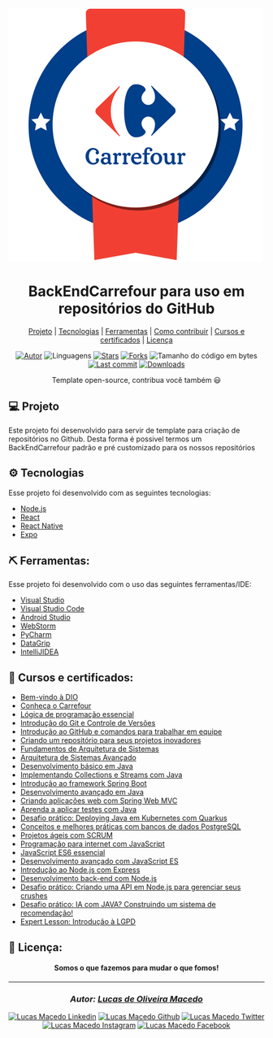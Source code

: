 <div>

![github](assets/logo.png "logo")
</div>

<div align="center">

# BackEndCarrefour para uso em repositórios do GitHub</div>
<div align="center">

  [Projeto](#-projeto) | 
  [Tecnologias](#-tecnologias) | 
  [Ferramentas](#-ferramentas) | 
  [Como contribuir](#-como-contribuir) | 
  [Cursos e certificados](#-cursos-e-certificados) | 
  [Licença](#-licença)
</div>

<div align="center">

[![Autor](https://img.shields.io/badge/autor-Lucas%20de%20Oliveira%20Macedo-920629?style=flat-square)](https://github.com/lucasomac)
![Linguagens](https://img.shields.io/github/languages/count/lucasomac/BackEndCarrefour?color=920629&style=flat-square)
[![Stars](https://img.shields.io/github/stars/lucasomac/BackEndCarrefour?color=920629&style=flat-square)](https://github.com/lucasomac/BackEndCarrefour/stargazers)
[![Forks](https://img.shields.io/github/forks/lucasomac/BackEndCarrefour?color=920629&style=flat-square)](https://github.com/lucasomac/BackEndCarrefour/network/members)
![Tamanho do código em bytes](https://img.shields.io/github/repo-size/lucasomac/BackEndCarrefour?color=920629&style=flat-square)
[![Last commit](https://img.shields.io/github/last-commit/lucasomac/BackEndCarrefour?color=920629&style=flat-square)](https://github.com/lucasomac/BackEndCarrefour/commits/master)
[![Downloads](https://img.shields.io/github/downloads/lucasomac/BackEndCarrefour/total?color=920629&style=flat-square)](https://github.com/lucasomac/BackEndCarrefour/releases)
</div>

<p align="center">
  Template open-source, contribua você também 😃
</p>

## 💻 Projeto

Este projeto foi desenvolvido para servir de template para criação de repositórios no Github. Desta forma é possivel termos um BackEndCarrefour padrão e pré customizado para os nossos repositórios

## ⚙ Tecnologias

Esse projeto foi desenvolvido com as seguintes tecnologias:

- [Node.js](https://nodejs.org/en/)
- [React](https://reactjs.org)
- [React Native](https://facebook.github.io/react-native/)
- [Expo](https://expo.io/)

## ⛏ Ferramentas:

Esse projeto foi desenvolvido com o uso das seguintes ferramentas/IDE:

- [Visual Studio](https://visualstudio.microsoft.com/vs/)
- [Visual Studio Code](https://code.visualstudio.com/)
- [Android Studio](https://developer.android.com/studio)
- [WebStorm](https://www.jetbrains.com/pt-br/webstorm/)
- [PyCharm](https://www.jetbrains.com/pt-br/pycharm/)
- [DataGrip](https://www.jetbrains.com/pt-br/datagrip/)
- [IntelliJIDEA](https://www.jetbrains.com/pt-br/idea/)

## 🏁 Cursos e certificados:

- [Bem-vindo à DIO](/Certificados/24CA67BD.pdf)
- [Conheça o Carrefour](/Certificados/24CA67BD.pdf)
- [Lógica de programação essencial](/Certificados/F891B545.pdf)
- [Introdução do Git e Controle de Versões](/Certificados/88031C73.pdf)
- [Introdução ao GitHub e comandos para trabalhar em equipe](/Certificados/8A23B66A.pdf)
- [Criando um repositório para seus projetos inovadores](/Certificados/7769FC21.pdf)
- [Fundamentos de Arquitetura de Sistemas](/Certificados/5B342C88.pdf)
- [Arquitetura de Sistemas Avançado](/Certificados/E5CE7935.pdf)
- [Desenvolvimento básico em Java]()
- [Implementando Collections e Streams com Java]()
- [Introdução ao framework Spring Boot]()
- [Desenvolvimento avançado em Java]()
- [Criando aplicações web com Spring Web MVC]()
- [Aprenda a aplicar testes com Java]()
- [Desafio prático: Deploying Java em Kubernetes com Quarkus]()
- [Conceitos e melhores práticas com bancos de dados PostgreSQL](/Certificados/F0824D30.pdf)
- [Projetos ágeis com SCRUM](/Certificados/BBCAA04A.pdf)
- [Programação para internet com JavaScript](/Certificados/170F6F18.pdf)
- [JavaScript ES6 essencial](/Certificados/1732C5C4.pdf)
- [Desenvolvimento avançado com JavaScript ES](/Certificados/2EE27DAA.pdf)
- [Introdução ao Node.js com Express]()
- [Desenvolvimento back-end com Node.js]()
- [Desafio prático: Criando uma API em Node.js para gerenciar seus crushes]()
- [Desafio prático: IA com JAVA? Construindo um sistema de recomendação!]()
- [Expert Lesson: Introdução à LGPD]()

## 📜 Licença:


<div align="center"> 

#### Somos o que fazemos para mudar o que fomos!
</div>

---

<div align="center"> 

### *Autor: [Lucas de Oliveira Macedo](https://github.com/lucasomac "Lucas de Oliveira Macedo")* </div>

<div align="center">

[![Lucas Macedo Linkedin](https://img.shields.io/badge/LinkedIn-lucasomac-blue?logo=linkedin "linkedin")](https://www.linkedin.com/in/lucasomac)
[![Lucas Macedo Github](https://img.shields.io/badge/GitHub-lucasomac-lightgrey?logo=github "github")](https://github.com/lucasomac)
[![Lucas Macedo Twitter](https://img.shields.io/badge/Twitter-_lucasomac-blue?logo=twitter "twitter")](https://twitter.com/lucasomac)
[![Lucas Macedo Instagram](https://img.shields.io/badge/Instragram-lucasomac-E10979?logo=instagram "instagram")](https://instagram.com/lucasomac)
[![Lucas Macedo Facebook](https://img.shields.io/badge/Facebook-lucasomac-blue?logo=facebook "facebook")](https://facebook.com/lucasomac) </div>